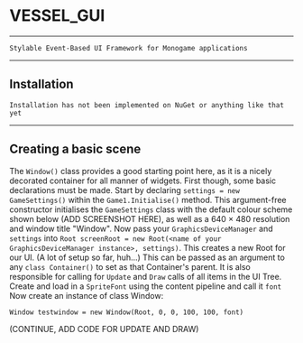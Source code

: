 
# VESSEL_GUI

----

    Stylable Event-Based UI Framework for Monogame applications

----

## Installation
    Installation has not been implemented on NuGet or anything like that yet

----

## Creating a basic scene
The `Window()` class provides a good starting point here, as it is a nicely decorated container for all manner of widgets.
First though, some basic declarations must be made. 
Start by declaring `settings = new GameSettings()` within the `Game1.Initialise()` method. This argument-free constructor initialises the `GameSettings` class with the default colour scheme shown below (ADD SCREENSHOT HERE), as well as a 640 × 480 resolution and window title "Window".
Now pass your `GraphicsDeviceManager` and `settings` into
`Root screenRoot = new Root(<name of your GraphicsDeviceManager instance>, settings)`.
This creates a new Root for our UI. (A lot of setup so far, huh...) This can be passed as an argument to any `class Container()` to set as that Container's parent. It is also responsible for calling for `Update` and `Draw` calls of all items in the UI Tree. 
Create and load in a `SpriteFont` using the content pipeline and call it `font`
Now create an instance of class Window: 

`Window testwindow = new Window(Root, 0, 0, 100, 100, font)`

(CONTINUE, ADD CODE FOR UPDATE AND DRAW)


    
